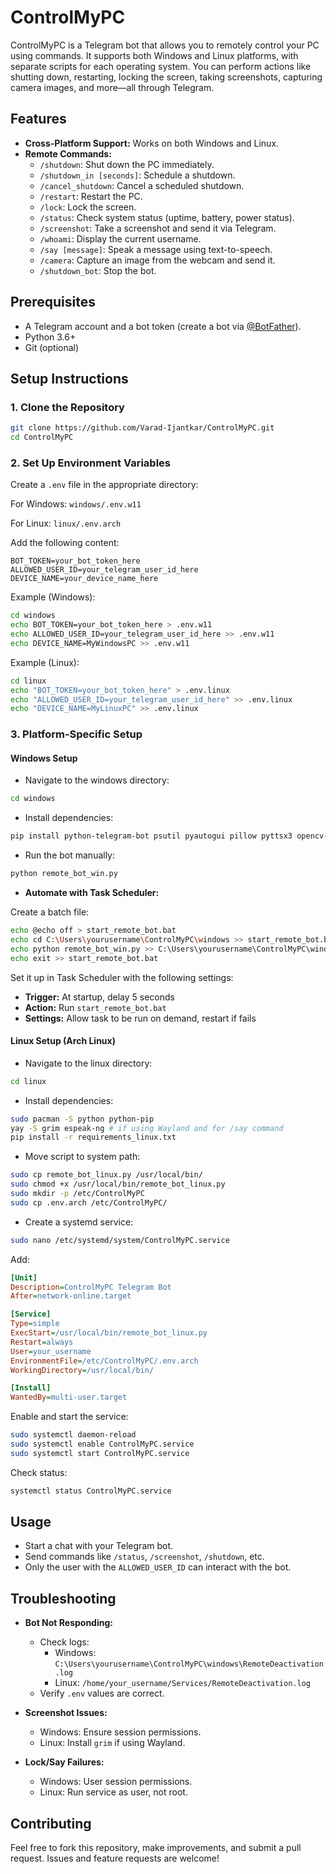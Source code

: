 # ControlMyPC

ControlMyPC is a Telegram bot that allows you to remotely control your PC using commands. It supports both Windows and Linux platforms, with separate scripts for each operating system. You can perform actions like shutting down, restarting, locking the screen, taking screenshots, capturing camera images, and more—all through Telegram.

## Features

- **Cross-Platform Support:** Works on both Windows and Linux.
- **Remote Commands:**
  - `/shutdown`: Shut down the PC immediately.
  - `/shutdown_in [seconds]`: Schedule a shutdown.
  - `/cancel_shutdown`: Cancel a scheduled shutdown.
  - `/restart`: Restart the PC.
  - `/lock`: Lock the screen.
  - `/status`: Check system status (uptime, battery, power status).
  - `/screenshot`: Take a screenshot and send it via Telegram.
  - `/whoami`: Display the current username.
  - `/say [message]`: Speak a message using text-to-speech.
  - `/camera`: Capture an image from the webcam and send it.
  - `/shutdown_bot`: Stop the bot.

## Prerequisites

- A Telegram account and a bot token (create a bot via [@BotFather](https://t.me/BotFather)).
- Python 3.6+
- Git (optional)

## Setup Instructions

### 1. Clone the Repository

```bash
git clone https://github.com/Varad-Ijantkar/ControlMyPC.git
cd ControlMyPC
```

### 2. Set Up Environment Variables

Create a `.env` file in the appropriate directory:

For Windows: `windows/.env.w11`

For Linux: `linux/.env.arch`

Add the following content:

```
BOT_TOKEN=your_bot_token_here
ALLOWED_USER_ID=your_telegram_user_id_here
DEVICE_NAME=your_device_name_here
```

Example (Windows):

```bash
cd windows
echo BOT_TOKEN=your_bot_token_here > .env.w11
echo ALLOWED_USER_ID=your_telegram_user_id_here >> .env.w11
echo DEVICE_NAME=MyWindowsPC >> .env.w11
```

Example (Linux):

```bash
cd linux
echo "BOT_TOKEN=your_bot_token_here" > .env.linux
echo "ALLOWED_USER_ID=your_telegram_user_id_here" >> .env.linux
echo "DEVICE_NAME=MyLinuxPC" >> .env.linux
```

### 3. Platform-Specific Setup

#### Windows Setup

- Navigate to the windows directory:

```bash
cd windows
```

- Install dependencies:

```bash
pip install python-telegram-bot psutil pyautogui pillow pyttsx3 opencv-python python-dotenv
```

- Run the bot manually:

```bash
python remote_bot_win.py
```

- **Automate with Task Scheduler:**

Create a batch file:

```bash
echo @echo off > start_remote_bot.bat
echo cd C:\Users\yourusername\ControlMyPC\windows >> start_remote_bot.bat
echo python remote_bot_win.py >> C:\Users\yourusername\ControlMyPC\windows\RemoteDeactivation.log 2>&1 >> start_remote_bot.bat
echo exit >> start_remote_bot.bat
```

Set it up in Task Scheduler with the following settings:

- **Trigger:** At startup, delay 5 seconds
- **Action:** Run `start_remote_bot.bat`
- **Settings:** Allow task to be run on demand, restart if fails

#### Linux Setup (Arch Linux)

- Navigate to the linux directory:

```bash
cd linux
```

- Install dependencies:

```bash
sudo pacman -S python python-pip
yay -S grim espeak-ng # if using Wayland and for /say command
pip install -r requirements_linux.txt
```

- Move script to system path:

```bash
sudo cp remote_bot_linux.py /usr/local/bin/
sudo chmod +x /usr/local/bin/remote_bot_linux.py
sudo mkdir -p /etc/ControlMyPC
sudo cp .env.arch /etc/ControlMyPC/
```

- Create a systemd service:

```bash
sudo nano /etc/systemd/system/ControlMyPC.service
```

Add:

```ini
[Unit]
Description=ControlMyPC Telegram Bot
After=network-online.target

[Service]
Type=simple
ExecStart=/usr/local/bin/remote_bot_linux.py
Restart=always
User=your_username
EnvironmentFile=/etc/ControlMyPC/.env.arch
WorkingDirectory=/usr/local/bin/

[Install]
WantedBy=multi-user.target
```

Enable and start the service:

```bash
sudo systemctl daemon-reload
sudo systemctl enable ControlMyPC.service
sudo systemctl start ControlMyPC.service
```

Check status:

```bash
systemctl status ControlMyPC.service
```

## Usage

- Start a chat with your Telegram bot.
- Send commands like `/status`, `/screenshot`, `/shutdown`, etc.
- Only the user with the `ALLOWED_USER_ID` can interact with the bot.

## Troubleshooting

- **Bot Not Responding:**
  - Check logs:
    - Windows: `C:\Users\yourusername\ControlMyPC\windows\RemoteDeactivation.log`
    - Linux: `/home/your_username/Services/RemoteDeactivation.log`
  - Verify `.env` values are correct.

- **Screenshot Issues:**
  - Windows: Ensure session permissions.
  - Linux: Install `grim` if using Wayland.

- **Lock/Say Failures:**
  - Windows: User session permissions.
  - Linux: Run service as user, not root.

## Contributing

Feel free to fork this repository, make improvements, and submit a pull request. Issues and feature requests are welcome!
